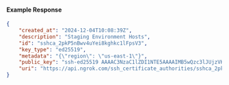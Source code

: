 <!-- Code generated for API Clients. DO NOT EDIT. -->

#### Example Response

```json
{
	"created_at": "2024-12-04T10:08:39Z",
	"description": "Staging Environment Hosts",
	"id": "sshca_2pkP5nBwv4uYei8kghkc1lFpsV3",
	"key_type": "ed25519",
	"metadata": "{\"region\": \"us-east-1\"}",
	"public_key": "ssh-ed25519 AAAAC3NzaC1lZDI1NTE5AAAAIMB5wQzc3lJUjzVKiuyCS/06dPBYJ5M9QcnqIqnIrFCM",
	"uri": "https://api.ngrok.com/ssh_certificate_authorities/sshca_2pkP5nBwv4uYei8kghkc1lFpsV3"
}
```
